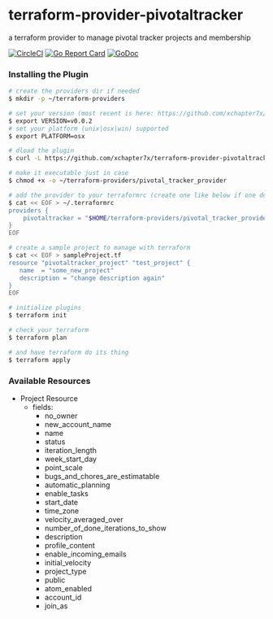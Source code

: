 # terraform-provider-pivotaltracker
a terraform provider to manage pivotal tracker projects and membership

[![CircleCI](https://circleci.com/gh/xchapter7x/terraform-provider-pivotaltracker/tree/master.svg?style=svg)](https://circleci.com/gh/xchapter7x/terraform-provider-pivotaltracker/tree/master)
[![Go Report Card](https://goreportcard.com/badge/github.com/xchapter7x/terraform-provider-pivotaltracker)](https://goreportcard.com/report/github.com/xchapter7x/terraform-provider-pivotaltracker)
[![GoDoc](https://godoc.org/github.com/xchapter7x/terraform-provider-pivotaltracker?status.svg)](https://godoc.org/github.com/xchapter7x/terraform-provider-pivotaltracker)


### Installing the Plugin

```bash
# create the providers dir if needed
$ mkdir -p ~/terraform-providers

# set your version (most recent is here: https://github.com/xchapter7x/terraform-provider-pivotaltracker/releases/latest )
$ export VERSION=v0.0.2
# set your platform (unix|osx|win) supported
$ export PLATFORM=osx

# dload the plugin
$ curl -L https://github.com/xchapter7x/terraform-provider-pivotaltracker/releases/download/${VERSION}/pivotal_tracker_provider_${PLATFORM} -o ~/terraform-providers/pivotal_tracker_provider

# make it executable just in case
$ chmod +x -o ~/terraform-providers/pivotal_tracker_provider

# add the provider to your terraformrc (create one like below if one doesnt exist)
$ cat << EOF > ~/.terraformrc
providers {
    pivotaltracker = "$HOME/terraform-providers/pivotal_tracker_provider"
}
EOF

# create a sample project to manage with terraform
$ cat << EOF > sampleProject.tf 
resource "pivotaltracker_project" "test_project" {
   name  = "some_new_project"
   description = "change description again"
}
EOF

# initialize plugins
$ terraform init

# check your terraform
$ terraform plan

# and have terraform do its thing
$ terraform apply
```


### Available Resources

- Project Resource
  - fields:
    - no_owner
    - new_account_name
    - name
    - status
    - iteration_length
    - week_start_day
    - point_scale
    - bugs_and_chores_are_estimatable
    - automatic_planning
    - enable_tasks
    - start_date
    - time_zone
    - velocity_averaged_over
    - number_of_done_iterations_to_show
    - description
    - profile_content
    - enable_incoming_emails
    - initial_velocity
    - project_type
    - public
    - atom_enabled
    - account_id
    - join_as
